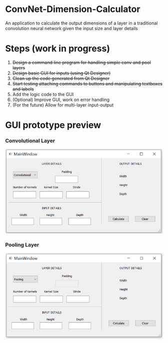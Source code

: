 # ConvNet-Dimension-Calculator
An application to calculate the output dimensions of a layer in a traditional convolution neural network given the input size and layer details

# Steps (work in progress)
<ol>
  <li><s>Design a command line program for handling simple conv and pool layers</s></li>
  <li><s>Design basic GUI for inputs (using Qt Designer)</s></li>
  <li><s>Clean up the code generated from Qt Designer</s></li>
  <li><s>Start testing attaching commands to buttons and manipulating textboxes and labels</s></li>
  <li>Add the logic code to the GUI</li>
  <li>(Optional) Improve GUI, work on error handling</li>
  <li>(For the future) Allow for multi-layer input-output</li>
</ol>

# GUI prototype preview
### Convolutional Layer

![GUI prototype](https://github.com/MohamedMoustafaNUIG/ConvNet-Dimension-Calculator/blob/main/Assets/GUI_conv.PNG)

### Pooling Layer
![GUI prototype](https://github.com/MohamedMoustafaNUIG/ConvNet-Dimension-Calculator/blob/main/Assets/GUI_pool.PNG?raw=true)
